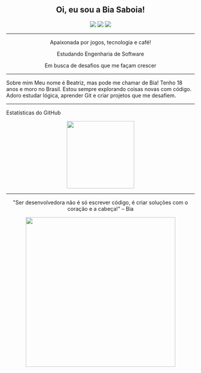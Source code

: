 <h2 align="center">Oi, eu sou a Bia Saboia!</h2>

<p align="center"> 
  <img src="https://img.shields.io/badge/-LinkedIn-0A66C2?style=for-the-badge&logo=linkedin&logoColor=white"/>
  <img src="https://img.shields.io/badge/-Gmail-D14836?style=for-the-badge&logo=gmail&logoColor=white"/>
  <img src="https://img.shields.io/badge/-Instagram-E4405F?style=for-the-badge&logo=instagram&logoColor=white"/>
</p>

---

<p align="center">Apaixonada por jogos, tecnologia e café!</p>
<p align="center">Estudando Engenharia de Software</p>
<p align="center">Em busca de desafios que me façam crescer</p>

---

Sobre mim
Meu nome é Beatriz, mas pode me chamar de Bia!
Tenho 18 anos e moro no Brasil.
Estou sempre explorando coisas novas com código.
Adoro estudar lógica, aprender Git e criar projetos que me desafiem.

---

Estatísticas do GitHub
<div align="center">
  <img height="180em" src="https://github-readme-stats.vercel.app/api?username=Bonnieask&show_icons=true&theme=dracula&include_all_commits=true&count_private=true"/>
  

---

"Ser desenvolvedora não é só escrever código, é criar soluções com o coração e a cabeça!" – Bia

<p align="center">
  <img src="https://media1.tenor.com/m/cgxq1yVvj18AAAAC/steven-universe.gif" width="400"/> </p>
